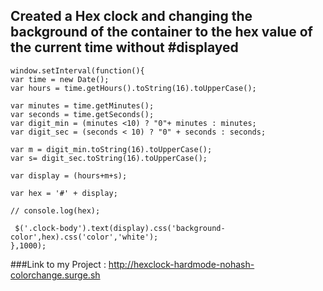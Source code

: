## Created a Hex clock and changing the background of the container to the hex value of the current time without #displayed
```
window.setInterval(function(){
var time = new Date();
var hours = time.getHours().toString(16).toUpperCase();

var minutes = time.getMinutes();
var seconds = time.getSeconds();
var digit_min = (minutes <10) ? "0"+ minutes : minutes;
var digit_sec = (seconds < 10) ? "0" + seconds : seconds;

var m = digit_min.toString(16).toUpperCase();
var s= digit_sec.toString(16).toUpperCase();

var display = (hours+m+s);

var hex = '#' + display; 

// console.log(hex);

 $('.clock-body').text(display).css('background-color',hex).css('color','white');
},1000); 
```

###Link to my Project : http://hexclock-hardmode-nohash-colorchange.surge.sh
